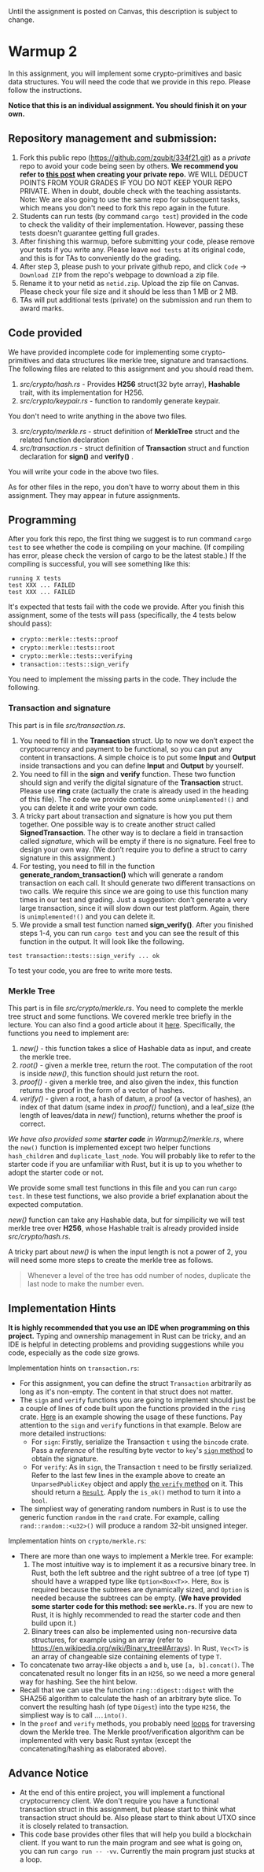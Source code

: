 Until the assignment is posted on Canvas, this description is subject to change.

# Warmup 2

In this assignment, you will implement some crypto-primitives and basic data structures. You will need the code that we provide in this repo. Please follow the instructions.

**Notice that this is an individual assignment. You should finish it on your own.**

## Repository management and submission:
1. Fork this public repo (https://github.com/zqubit/334f21.git) as a *private* repo to avoid your code being seen by others.  **We recommend you refer to [this post](https://medium.com/@bilalbayasut/github-how-to-make-a-fork-of-public-repository-private-6ee8cacaf9d3) when creating your private repo.**  WE WILL DEDUCT POINTS FROM YOUR GRADES IF YOU DO NOT KEEP YOUR REPO PRIVATE.  When in doubt, double check with the teaching assistants.  Note: We are also going to use the same repo for subsequent tasks, which means you don't need to fork this repo again in the future.
2. Students can run tests (by command `cargo test`) provided in the code to check the validity of their implementation. However, passing these tests doesn't guarantee getting full grades. 
3. After finishing this warmup, before submitting your code, please remove your tests if you write any. Please leave `mod tests` at its original code, and this is for TAs to conveniently do the grading.
4. After step 3, please push to your private github repo, and click `Code` -> `Download ZIP` from the repo's webpage to download a zip file.
5. Rename it to your netid as `netid.zip`. Upload the zip file on Canvas. Please check your file size and it should be less than 1 MB or 2 MB.
6. TAs will put additional tests (private) on the submission and run them to award marks.

## Code provided
We have provided incomplete code for implementing some crypto-primitives and data structures like merkle tree, signature and transactions. The following files are related to this assignment and you should read them.
1. _src/crypto/hash.rs_ - Provides __H256__ struct(32 byte array),  __Hashable__ trait, with its implementation for H256. 
2. _src/crypto/keypair.rs_ - function to randomly generate keypair.

You don't need to write anything in the above two files.

3. _src/crypto/merkle.rs_ - struct definition of **MerkleTree** struct and the related function declaration
4. _src/transaction.rs_ - struct definition of **Transaction** struct and function declaration for __sign()__ and __verify()__ .

You will write your code in the above two files.

As for other files in the repo, you don't have to worry about them in this assignment. They may appear in future assignments.

## Programming
After you fork this repo, the first thing we suggest is to run command `cargo test` to see whether the code is compiling on your machine. (If compiling has error, please check the version of cargo to be the latest stable.) If the compiling is successful, you will see something like this:
```
running X tests
test XXX ... FAILED
test XXX ... FAILED
```
It's expected that tests fail with the code we provide. After you finish this assignment, some of the tests will pass (specifically, the 4 tests below should pass):
- `crypto::merkle::tests::proof`
- `crypto::merkle::tests::root`
- `crypto::merkle::tests::verifying`
- `transaction::tests::sign_verify`

You need to implement the missing parts in the code. They include the following.

### Transaction and signature
This part is in file _src/transaction.rs_.
1. You need to fill in the **Transaction** struct. Up to now we don’t expect the cryptocurrency and payment to be functional, so you can put any content in transactions. A simple choice is to put some **Input** and **Output** inside transactions and you can define **Input** and **Output** by yourself.
2. You need to fill in the **sign** and **verify** function. These two function should sign and verify the digital signature of the **Transaction** struct. Please use **ring** crate (actually the crate is already used in the heading of this file). The code we provide contains some `unimplemented!()` and you can delete it and write your own code.
3. A tricky part about transaction and signature is how you put them together. One possible way is to create another struct called **SignedTransaction**. The other way is to declare a field in transaction called *signature*, which will be empty if there is no signature. Feel free to design your own way. (We don’t require you to define a struct to carry signature in this assignment.)
4. For testing, you need to fill in the function **generate_random_transaction()** which will generate a random transaction on each call. It should generate two different transactions on two calls. We require this since we are going to use this function many times in our test and grading. Just a suggestion: don’t generate a very large transaction, since it will slow down our test platform. Again, there is `unimplemented!()` and you can delete it.
5. We provide a small test function named **sign_verify()**. After you finished steps 1-4, you can run `cargo test` and you can see the result of this function in the output. It will look like the following.
```
test transaction::tests::sign_verify ... ok
```
To test your code, you are free to write more tests.

### Merkle Tree
This part is in file *src/crypto/merkle.rs*. You need to complete the merkle tree struct and some functions. We covered merkle tree briefly in the lecture. You can also find a good article about it [here](https://nakamoto.com/merkle-trees/). Specifically, the functions you need to implement are:
1. *new()* - this function takes a slice of Hashable data as input, and create the merkle tree. 
2. *root()* - given a merkle tree, return the root. The computation of the root is inside *new()*, this function should just return the root.
3. *proof()* - given a merkle tree, and also given the index, this function returns the proof in the form of a vector of hashes.
4. *verify()* - given a root, a hash of datum, a proof (a vector of hashes), an index of that datum (same index in *proof()* function), and a leaf_size (the length of leaves/data in *new()* function), returns whether the proof is correct.

*We have also provided some **starter code** in Warmup2/merkle.rs*, where the `new()` function is implemented except two helper functions `hash_children` and `duplicate_last_node`. You will probably like to refer to the starter code if you are unfamiliar with Rust, but it is up to you whether to adopt the starter code or not.

We provide some small test functions in this file and you can run `cargo test`. In these test functions, we also provide a brief explanation about the expected computation.

*new()* function can take any Hashable data, but for simpilicity we will test merkle tree over **H256**, whose Hashable trait is already provided inside *src/crypto/hash.rs*.

A tricky part about *new()* is when the input length is not a power of 2, you will need some more steps to create the merkle tree as follows.
> Whenever a level of the tree has odd number of nodes, duplicate the last node to make the number even.

## Implementation Hints
**It is highly recommended that you use an IDE when programming on this project.** Typing and ownership management in Rust can be tricky, and an IDE is helpful in detecting problems and providing suggestions while you code, especially as the code size grows.
 
Implementation hints on `transaction.rs`:
- For this assignment, you can define the struct `Transaction` arbitrarily as long as it's non-empty. The content in that struct does not matter.
- The `sign` and `verify` functions you are going to implement should just be a couple of lines of code built upon the functions provided in the `ring` crate. [Here]( https://docs.rs/ring/latest/ring/signature/index.html#signing-and-verifying-with-ed25519) is an example showing the usage of these functions. Pay attention to the `sign` and `verify` functions in that example. Below are more detailed instructions:
  - For `sign`: Firstly, serialize the Transaction `t` using the `bincode` crate. Pass a _reference_ of the resulting byte vector to `key`'s [`sign` method](https://docs.rs/ring/latest/ring/signature/struct.Ed25519KeyPair.html#method.sign) to obtain the signature.
  - For `verify`: As in `sign`, the Transaction `t` need to be firstly serialized. Refer to the last few lines in the example above to create an `UnparsedPublicKey` object and apply [the `verify` method](https://docs.rs/ring/latest/ring/signature/struct.UnparsedPublicKey.html#method.verify) on it. This should return a [`Result`](https://doc.rust-lang.org/nightly/core/result/enum.Result.html). Apply the `is_ok()` method to turn it into a `bool`.
- The simpliest way of generating random numbers in Rust is to use the generic function `random` in the `rand` crate. For example, calling `rand::random::<u32>()` will produce a random 32-bit unsigned integer.
 
Implementation hints on `crypto/merkle.rs`:
- There are more than one ways to implement a Merkle tree. For example:
  1. The most intuitive way is to implement it as a recursive binary tree. In Rust, both the left subtree and the right subtree of a tree (of type `T`) should have a wrapped type like `Option<Box<T>>`. Here, `Box` is required because the subtrees are dynamically sized, and `Option` is needed because the subtrees can be empty. (**We have provided some starter code for this method: see `merkle.rs`**. If you are new to Rust, it is highly recommended to read the starter code and then build upon it.)
  2. Binary trees can also be implemented using non-recursive data structures, for example using an array (refer to https://en.wikipedia.org/wiki/Binary_tree#Arrays). In Rust, `Vec<T>` is an array of changeable size containing elements of type `T`.
- To concatenate two array-like objects `a` and `b`, use `[a, b].concat()`. The concatenated result no longer fits in an `H256`, so we need a more general way for hashing. See the hint below.
- Recall that we can use the function `ring::digest::digest` with the SHA256 algorithm to calculate the hash of an arbitrary byte slice. To convert the resulting hash (of type `Digest`) into the type `H256`, the simpliest way is to call ...`.into()`.
- In the `proof` and `verify` methods, you probably need [loops](https://doc.rust-lang.org/reference/expressions/loop-expr.html) for traversing down the Merkle tree. The Merkle proof/verification algorithm can be implemented with very basic Rust syntax (except the concatenating/hashing as elaborated above).

## Advance Notice
- At the end of this entire project, you will implement a functional cryptocurrency client. We don't require you have a functional transaction struct in this assignment, but please start to think what transaction struct should be. Also please start to think about UTXO since it is closely related to transaction.
- This code base provides other files that will help you build a blockchain client. If you want to run the main program and see what is going on, you can run `cargo run -- -vv`. Currently the main program just stucks at a loop.

